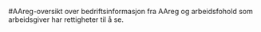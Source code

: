 #AAreg-oversikt over bedriftsinformasjon fra AAreg og arbeidsfohold som arbeidsgiver har rettigheter til å se. 

